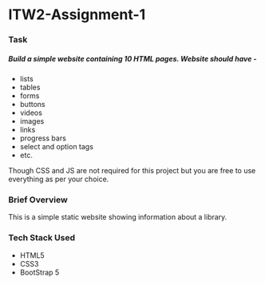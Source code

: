 # ITW2-Assignment-1

### Task

##### Build a simple website containing 10 HTML pages. Website should have -

- lists
- tables
- forms
- buttons
- videos
- images
- links
- progress bars
- select and option tags
- etc.

Though CSS and JS are not required for this project but you are free to use everything as per your choice.

### Brief Overview

This is a simple static website showing information about a library.

### Tech Stack Used

- HTML5
- CSS3
- BootStrap 5

